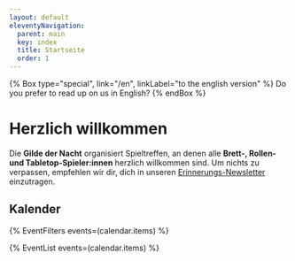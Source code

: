 ```yaml
---
layout: default
eleventyNavigation:
  parent: main
  key: index
  title: Startseite
  order: 1
---
```


{% Box type="special", link="/en", linkLabel="to the english version" %}
Do you prefer to read up on us in English?
{% endBox %}

# Herzlich willkommen

Die **Gilde der Nacht** organisiert Spieltreffen, an denen alle **Brett-, Rollen- und Tabletop-Spieler:innen** herzlich willkommen sind. Um nichts zu verpassen, empfehlen wir dir, dich in unseren [Erinnerungs-Newsletter](/newsletter) einzutragen.

## Kalender

{% EventFilters events=(calendar.items) %}

{% EventList events=(calendar.items) %}
